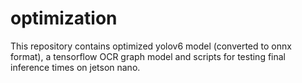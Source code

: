 # optimization

This repository contains optimized yolov6 model (converted to onnx format), a tensorflow OCR graph model and scripts for testing final inference times on jetson nano. 
